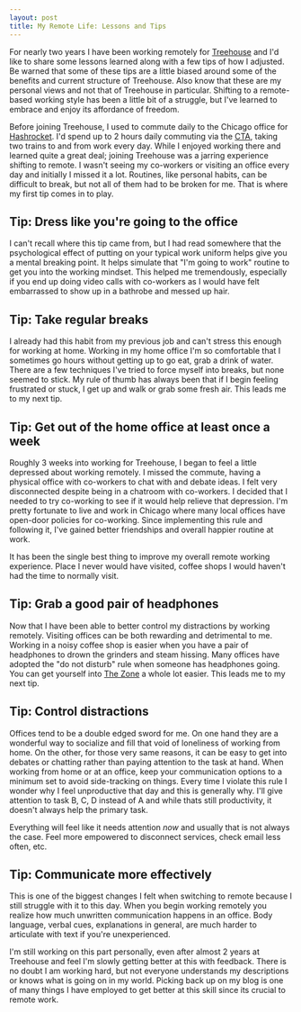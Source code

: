 ```yaml
---
layout: post
title: My Remote Life: Lessons and Tips
---
```


For nearly two years I have been working remotely for [Treehouse](https://teamtreehouse.com) and I'd like to share some lessons learned along with a few tips of how I adjusted. Be warned that some of these tips are a little biased around some of the benefits and current structure of Treehouse. Also know that these are my personal views and not that of Treehouse in particular. Shifting to a remote-based working style has been a little bit of a struggle, but I've learned to embrace and enjoy its affordance of freedom.

Before joining Treehouse, I used to commute daily to the Chicago office for [Hashrocket](http://hashrocket.com). I'd spend up to 2 hours daily commuting via the [CTA](http://www.transitchicago.com/), taking two trains to and from work every day. While I enjoyed working there and learned quite a great deal; joining Treehouse was a jarring experience shifting to remote. I wasn't seeing my co-workers or visiting an office every day and initially I missed it a lot. Routines, like personal habits, can be difficult to break, but not all of them had to be broken for me. That is where my first tip comes in to play.

## Tip: Dress like you're going to the office

I can't recall where this tip came from, but I had read somewhere that the psychological effect of putting on your typical work uniform helps give you a mental breaking point. It helps simulate that "I'm going to work" routine to get you into the working mindset. This helped me tremendously, especially if you end up doing video calls with co-workers as I would have felt embarrassed to show up in a bathrobe and messed up hair.

## Tip: Take regular breaks

I already had this habit from my previous job and can't stress this enough for working at home. Working in my home office I'm so comfortable that I sometimes go hours without getting up to go eat, grab a drink of water. There are a few techniques I've tried to force myself into breaks, but none seemed to stick. My rule of thumb has always been that if I begin feeling frustrated or stuck, I get up and walk or grab some fresh air. This leads me to my next tip.

## Tip: Get out of the home office at least once a week

Roughly 3 weeks into working for Treehouse, I began to feel a little depressed about working remotely. I missed the commute, having a physical office with co-workers to chat with and debate ideas. I felt very disconnected despite being in a chatroom with co-workers. I decided that I needed to try co-working to see if it would help relieve that depression. I'm pretty fortunate to live and work in Chicago where many local offices have open-door policies for co-working. Since implementing this rule and following it, I've gained better friendships and overall happier routine at work.

It has been the single best thing to improve my overall remote working experience. Place I never would have visited, coffee shops I would haven't had the time to normally visit.

## Tip: Grab a good pair of headphones

Now that I have been able to better control my distractions by working remotely. Visiting offices can be both rewarding and detrimental to me. Working in a noisy coffee shop is easier when you have a pair of headphones to drown the grinders and steam hissing. Many offices have adopted the "do not disturb" rule when someone has headphones going. You can get yourself into [The Zone](http://zachholman.com/posts/how-github-works-asynchronous) a whole lot easier. This leads me to my next tip.

## Tip: Control distractions

Offices tend to be a double edged sword for me. On one hand they are a wonderful way to socialize and fill that void of loneliness of working from home. On the other, for those very same reasons, it can be easy to get into debates or chatting rather than paying attention to the task at hand. When working from home or at an office, keep your communication options to a minimum set to avoid side-tracking on things. Every time I violate this rule I wonder why I feel unproductive that day and this is generally why. I'll give attention to task B, C, D instead of A and while thats still productivity, it doesn't always help the primary task.

Everything will feel like it needs attention _now_ and usually that is not always the case. Feel more empowered to disconnect services, check email less often, etc.

## Tip: Communicate more effectively

This is one of the biggest changes I felt when switching to remote because I still struggle with it to this day. When you begin working remotely you realize how much unwritten communication happens in an office. Body language, verbal cues, explanations in general, are much harder to articulate with text if you're unexperienced.

I'm still working on this part personally, even after almost 2 years at Treehouse and feel I'm slowly getting better at this with feedback. There is no doubt I am working hard, but not everyone understands my descriptions or knows what is going on in my world. Picking back up on my blog is one of many things I have employed to get better at this skill since its crucial to remote work.
